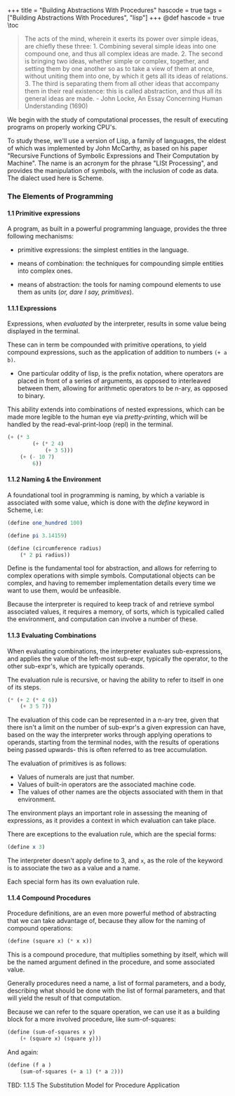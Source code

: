 +++
title = "Building Abstractions With Procedures"
hascode = true
tags = ["Building Abstractions With Procedures", "lisp"]
+++
@def hascode = true
\toc

> The acts of the mind, wherein it exerts its power over simple ideas, are chiefly these three: 1. Combining several simple ideas into one compound one, and thus all complex ideas are made. 2. The second is bringing two ideas, whether simple or complex, together, and setting them by one another so as to take a view of them at once, without uniting them into one, by which it gets all its ideas of relations. 3. The third is separating them from all other ideas that accompany them in their real existence: this is called abstraction, and thus all its general ideas are made. - John Locke, An Essay Concerning Human Understanding (1690)

We begin with the study of computational processes, the result of executing programs on properly working CPU's.

To study these, we'll use a version of Lisp, a family of languages, the eldest of which was implemented by John McCarthy, as based on his paper "Recursive Functions of Symbolic Expressions and Their Computation by Machine". The name is an acronym for the phrase "LISt Processing", and provides the manipulation of symbols, with the inclusion of code as data. The dialect used here is Scheme.

### The Elements of Programming
#### 1.1 Primitive expressions
A program, as built in a powerful programming language, provides the three following mechanisms:

- primitive expressions: the simplest entities in the language.

- means of combination: the techniques for compounding simple entities into complex ones.

- means of abstraction: the tools for naming compound elements to use them as units (*or, dare I say, primitives*).

#### 1.1.1 Expressions

Expressions, when *evaluated* by the interpreter, results in some value being displayed in the terminal.

These can in term be compounded with primitive operations, to yield compound expressions, such as the application of addition to numbers `(+ a b)`.

* One particular oddity of lisp, is the prefix notation, where operators are placed in front of a series of arguments, as opposed to interleaved between them, allowing for arithmetic operators to be n-ary, as opposed to binary.

This ability extends into combinations of nested expressions, which can be
made more legible to the human eye via *pretty-printing*, which will be handled by the read-eval-print-loop (repl) in the terminal.
```scheme
(+ (* 3 
        (+ (* 2 4) 
            (+ 3 5))) 
    (+ (- 10 7) 
        6))
```

#### 1.1.2 Naming & the Environment

A foundational tool in programming is naming, by which a variable is associated with some value, which is done with the *define* keyword in Scheme, i.e:

```scheme
(define one_hundred 100)

(define pi 3.14159)

(define (circumference radius)
    (* 2 pi radius))
```


Define is the fundamental tool for abstraction, and allows for referring to complex operations with simple symbols. Computational objects can be complex, and having to remember implementation details every time we want to use them, would be unfeasible.

Because the interpreter is required to keep track of and retrieve symbol associated values, it requires a memory, of sorts, which is typicalled called the environment, and computation can involve a number of these.

#### 1.1.3 Evaluating Combinations

When evaluating combinations, the interpreter evaluates sub-expressions, and applies the value of the left-most sub-expr, typically the operator, to the other sub-expr's, which are typically operands.

The evaluation rule is recursive, or having the ability to refer to itself in one of its steps.

```scheme 
(* (+ 2 (* 4 6))
    (+ 3 5 7))
```
The evaluation of this code can be represented in a n-ary tree, given that there isn't a limit on the number of sub-expr's a given expression can have, based on the way the interpreter works through applying operations to operands, starting from the terminal nodes, with the results of operations being passed upwards- this is often referred to as tree accumulation.

The evaluation of primitives is as follows:

- Values of numerals are just that number.
- Values of built-in operators are the associated machine code.
- The values of other names are the objects associated with them in that environment.
  
The environment plays an important role in assessing the meaning of expressions, as it provides a context in which evaluation can take place.

There are exceptions to the evaluation rule, which are the special forms:

```scheme 
(define x 3)
```

The interpreter doesn't apply define to 3, and `x`, as the role of the keyword is to associate the two as a value and a name.

Each special form has its own evaluation rule.

#### 1.1.4 Compound Procedures

Procedure definitions, are an even more powerful method of abstracting that we can take advantage of, because they allow for the naming of compound operations:

```scheme
(define (square x) (* x x))
```

This is a compound procedure, that multiplies something by itself, which will be the named argument defined in the procedure, and some associated value.

Generally procedures need a name, a list of formal parameters, and a body, describing what should be done with the list of formal parameters, and that will yield the result of that computation.

Because we can refer to the square operation, we can use it as a building block for a more involved procedure, like sum-of-squares:

```scheme
(define (sum-of-squares x y)
    (+ (square x) (square y)))
```

And again:

```scheme
(define (f a )
    (sum-of-squares (+ a 1) (* a 2)))
```

TBD: 1.1.5 The Substitution Model for Procedure Application